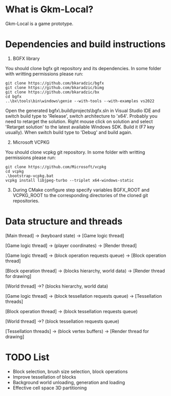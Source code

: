 # What is Gkm-Local?

Gkm-Local is a game prototype.

# Dependencies and build instructions

1. BGFX library

You should clone bgfx git repository and its dependencies.
In some folder with writting permissions please run:
```
git clone https://github.com/bkaradzic/bgfx
git clone https://github.com/bkaradzic/bimg
git clone https://github.com/bkaradzic/bx
cd bgfx
..\bx\tools\bin\windows\genie --with-tools --with-examples vs2022
```

Open the generated bgfx\\.build\projects\bgfx.sln in Visual Studio IDE and switch build type to 'Release', switch architecture to 'x64'.
Probably you need to retarget the solution. Right mouse click on solution and select 'Retarget solution' to the latest available Windows SDK.
Build it (F7 key usually). When switch build type to 'Debug' and build again.

2. Microsoft VCPKG

You should clone vcpkg git repository.
In some folder with writting permissions please run:
```
git clone https://github.com/Microsoft/vcpkg
cd vcpkg
.\bootstrap-vcpkg.bat
vcpkg install libjpeg-turbo --triplet x64-windows-static
```

3. During CMake configure step specify variables BGFX_ROOT and VCPKG_ROOT
to the corresponding directories of the cloned git repositories.

# Data structure and threads

[Main thread] -> (keyboard state) -> [Game logic thread]

[Game logic thread] -> (player coordinates) -> [Render thread]

[Game logic thread] -> (block operation requests queue) -> [Block operation thread]

[Block operation thread] -> (blocks hierarchy, world data) -> [Render thread for drawing]

[World thread]           ->? (blocks hierarchy, world data)

[Game logic thread]      -> (block tessellation requests queue) -> [Tessellation threads]

[Block operation thread] -> (block tessellation requests queue)

[World thread]           ->? (block tessellation requests queue)

[Tessellation threads] -> (block vertex buffers) -> [Render thread for drawing]

# TODO List

* Block selection, brush size selection, block operations
* Improve tessellation of blocks
* Background world unloading, generation and loading
* Effective cell space 3D partitioning
